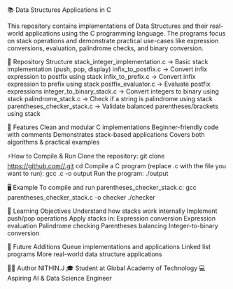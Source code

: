 📚 Data Structures Applications in C

This repository contains implementations of Data Structures and their real-world applications using the C programming language. The programs focus on stack operations and demonstrate practical use-cases like expression conversions, evaluation, palindrome checks, and binary conversion.

📂 Repository Structure stack_integer_implementation.c → Basic stack implementation (push, pop, display) infix_to_postfix.c → Convert infix expression to postfix using stack infix_to_prefix.c → Convert infix expression to prefix using stack postfix_evaluator.c → Evaluate postfix expressions integer_to_binary_stack.c → Convert integers to binary using stack palindrome_stack.c → Check if a string is palindrome using stack parentheses_checker_stack.c → Validate balanced parentheses/brackets using stack

🚀 Features Clean and modular C implementations Beginner-friendly code with comments Demonstrates stack-based applications Covers both algorithms & practical examples

⚡How to Compile & Run Clone the repository: git clone https://github.com//.git cd Compile a C program (replace .c with the file you want to run): gcc .c -o output Run the program: ./output

🖥️ Example To compile and run parentheses_checker_stack.c: gcc parentheses_checker_stack.c -o checker ./checker

📘 Learning Objectives Understand how stacks work internally Implement push/pop operations Apply stacks in: Expression conversion Expression evaluation Palindrome checking Parentheses balancing Integer-to-binary conversion

🌱 Future Additions Queue implementations and applications Linked list programs More real-world data structure applications

👩‍💻 Author NITHIN.J 🎓 Student at Global Academy of Technology 💻 Aspiring AI & Data Science Engineer
